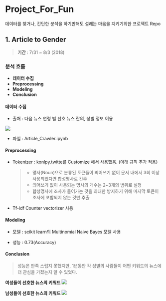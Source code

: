 # Project_For_Fun
데이터를 찾거나, 간단한 분석을 하기만해도 설레는 마음을 지키기위한 프로젝트 Repo


## 1. Article to Gender 

> **기간** : 7/31 ~ 8/3 (2018)
### 분석 흐름

- **데이터 수집**
- **Preprocessing**
- **Modeling**
- **Conclusion**


#### 데이터 수집 
  - 출처 : 다음 뉴스 연령 별 선호 뉴스 란의, 성별 정보 이용 
  <img src="https://www.dropbox.com/s/kji6gfuczzsjolc/Screenshot%202018-08-01%2000.58.23.png?raw=1">
  
  - 파일 : Article_Crawler.ipynb
  
  
#### Preprocessing 

 - Tokenizer : konlpy.twitte를 Customize 해서 사용했음. (아래 규칙 추가 적용)
   > - 명사(Noun)으로 분류된 토큰들이 띄어쓰기 없이 문서 내에서 3회 이상 사용되었다면 합성명사로 간주
   > - 띄어쓰기 없이 사용되는 명사의 개수는 2~3개의 범위로 설정
   > - 합성명사에 조사가 들어가는 것을 최대한 방지하기 위해 마지막 토큰이 조사에 포함되지 않는 것만 추출
   
 - Tf-idf Counter vectorizer 사용 
 
 
#### Modeling 

  - 모델 : scikit learn의 Multinomial Naive Bayes 모델 사용 
  
  - 성능 : 0.73(Accuracy)
  
#### Conclusion 

> 성능은 만족 스럽지 못했지만, 1년동안 각 성별의 사람들이 어떤 키워드의 뉴스에 더 관심을 가졌는지 알 수 있었다. 

**여성들이 선호한 뉴스의 키워드**
<img src="https://www.dropbox.com/s/xxysf0mso2mayc8/Screenshot%202018-08-01%2022.04.02.png?raw=1">
 
**남성들이 선호한 뉴스의 키워드**
<img src="https://www.dropbox.com/s/54aqdyddpq2glpm/Screenshot%202018-08-01%2022.04.21.png?raw=1">
 
 
